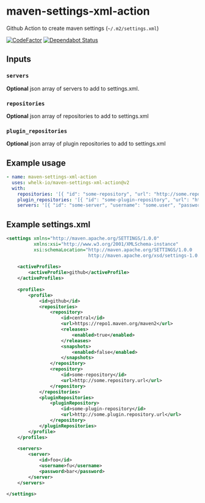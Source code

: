 # maven-settings-xml-action

Github Action to create maven settings (`~/.m2/settings.xml`)

[![CodeFactor](https://www.codefactor.io/repository/github/whelk-io/maven-settings-xml-action/badge)](https://www.codefactor.io/repository/github/whelk-io/maven-settings-xml-action) [![Dependabot Status](https://api.dependabot.com/badges/status?host=github&repo=whelk-io/maven-settings-xml-action)](https://dependabot.com)

## Inputs

### `servers`

**Optional** json array of servers to add to settings.xml.

### `repositories`
**Optional** json array of repositories to add to settings.xml

### `plugin_repositories`
**Optional** json array of plugin repositories to add to settings.xml

## Example usage

````yaml
- name: maven-settings-xml-action
  uses: whelk-io/maven-settings-xml-action@v2
  with:
    repositories: '[{ "id": "some-repository", "url": "http://some.repository.url" }]'
    plugin_repositories: '[{ "id": "some-plugin-repository", "url": "http://some.plugin.repository.url" }]'
    servers: '[{ "id": "some-server", "username": "some.user", "password": "some.password" }]'
````

## Example settings.xml

````xml
<settings xmlns="http://maven.apache.org/SETTINGS/1.0.0" 
          xmlns:xsi="http://www.w3.org/2001/XMLSchema-instance" 
          xsi:schemaLocation="http://maven.apache.org/SETTINGS/1.0.0
                              http://maven.apache.org/xsd/settings-1.0.0.xsd">
  
    <activeProfiles>
        <activeProfile>github</activeProfile>
    </activeProfiles>
  
    <profiles>
        <profile>
            <id>github</id>
            <repositories>
                <repository>
                    <id>central</id>
                    <url>https://repo1.maven.org/maven2</url>
                    <releases>
                        <enabled>true</enabled>
                    </releases>
                    <snapshots>
                        <enabled>false</enabled>
                    </snapshots>
                </repository>
                <repository>
                    <id>some-repository</id>
                    <url>http://some.repository.url</url>
                </repository>
            </repositories>
            <pluginRepositories>
                <pluginRepository>
                    <id>some-plugin-repository</id>
                    <url>http://some.plugin.repository.url</url>
                </repository>
            </pluginRepositories>
        </profile>
    </profiles>
  
    <servers>
        <server>
            <id>foo</id>
            <username>fu</username>
            <password>bar</password>
        </server>
    </servers>
  
</settings>

````
